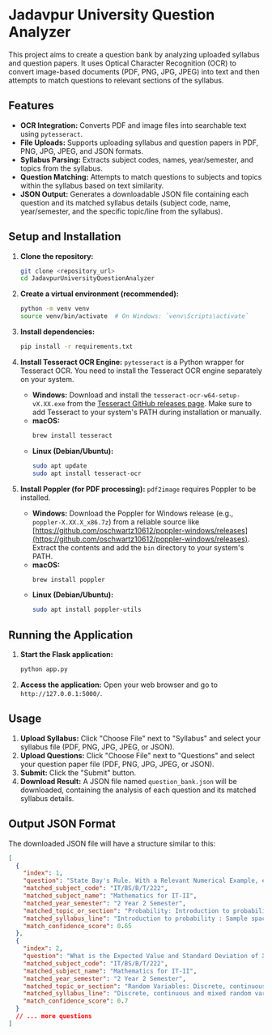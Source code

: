 # Jadavpur University Question Analyzer

This project aims to create a question bank by analyzing uploaded syllabus and question papers. It uses Optical Character Recognition (OCR) to convert image-based documents (PDF, PNG, JPG, JPEG) into text and then attempts to match questions to relevant sections of the syllabus.

## Features

*   **OCR Integration:** Converts PDF and image files into searchable text using `pytesseract`.
*   **File Uploads:** Supports uploading syllabus and question papers in PDF, PNG, JPG, JPEG, and JSON formats.
*   **Syllabus Parsing:** Extracts subject codes, names, year/semester, and topics from the syllabus.
*   **Question Matching:** Attempts to match questions to subjects and topics within the syllabus based on text similarity.
*   **JSON Output:** Generates a downloadable JSON file containing each question and its matched syllabus details (subject code, name, year/semester, and the specific topic/line from the syllabus).

## Setup and Installation

1.  **Clone the repository:**
    ```bash
    git clone <repository_url>
    cd JadavpurUniversityQuestionAnalyzer
    ```

2.  **Create a virtual environment (recommended):**
    ```bash
    python -m venv venv
    source venv/bin/activate  # On Windows: `venv\Scripts\activate`
    ```

3.  **Install dependencies:**
    ```bash
    pip install -r requirements.txt
    ```

4.  **Install Tesseract OCR Engine:**
    `pytesseract` is a Python wrapper for Tesseract OCR. You need to install the Tesseract OCR engine separately on your system.

    *   **Windows:** Download and install the `tesseract-ocr-w64-setup-vX.XX.exe` from the [Tesseract GitHub releases page](https://tesseract-ocr.github.io/tessdoc/Downloads.html). Make sure to add Tesseract to your system's PATH during installation or manually.
    *   **macOS:**
        ```bash
        brew install tesseract
        ```
    *   **Linux (Debian/Ubuntu):**
        ```bash
        sudo apt update
        sudo apt install tesseract-ocr
        ```

5.  **Install Poppler (for PDF processing):**
    `pdf2image` requires Poppler to be installed.

    *   **Windows:** Download the Poppler for Windows release (e.g., `poppler-X.XX.X_x86.7z`) from a reliable source like [https://github.com/oschwartz10612/poppler-windows/releases](https://github.com/oschwartz10612/poppler-windows/releases). Extract the contents and add the `bin` directory to your system's PATH.
    *   **macOS:**
        ```bash
        brew install poppler
        ```
    *   **Linux (Debian/Ubuntu):**
        ```bash
        sudo apt install poppler-utils
        ```

## Running the Application

1.  **Start the Flask application:**
    ```bash
    python app.py
    ```

2.  **Access the application:**
    Open your web browser and go to `http://127.0.0.1:5000/`.

## Usage

1.  **Upload Syllabus:** Click "Choose File" next to "Syllabus" and select your syllabus file (PDF, PNG, JPG, JPEG, or JSON).
2.  **Upload Questions:** Click "Choose File" next to "Questions" and select your question paper file (PDF, PNG, JPG, JPEG, or JSON).
3.  **Submit:** Click the "Submit" button.
4.  **Download Result:** A JSON file named `question_bank.json` will be downloaded, containing the analysis of each question and its matched syllabus details.

## Output JSON Format

The downloaded JSON file will have a structure similar to this:

```json
[
  {
    "index": 1,
    "question": "State Bay's Rule. With a Relevant Numerical Example, explain Bay's Rule.",
    "matched_subject_code": "IT/BS/B/T/222",
    "matched_subject_name": "Mathematics for IT-II",
    "matched_year_semester": "2 Year 2 Semester",
    "matched_topic_or_section": "Probability: Introduction to probability : Sample space, Classical, and axiomatic definitions of probability, addition rule and conditional probability, multiplication rule, total probability, Bayes’ Theorem and independence, problems.",
    "matched_syllabus_line": "Introduction to probability : Sample space, Classical,   and axiomatic definitions of probability, addition rule and conditional probability, multiplication  rule, total probability, Bayes’ Theorem and independence, problems.",
    "match_confidence_score": 0.65
  },
  {
    "index": 2,
    "question": "What is the Expected Value and Standard Deviation of X?",
    "matched_subject_code": "IT/BS/B/T/222",
    "matched_subject_name": "Mathematics for IT-II",
    "matched_year_semester": "2 Year 2 Semester",
    "matched_topic_or_section": "Random Variables: Discrete, continuous and mixed random variables, probability mass, probability density and cumulative distribution functions, expectation, variance & Standard Deviation, Chebyshev’s inequality.",
    "matched_syllabus_line": "Discrete, continuous and mixed random variables, probability mass, probability density and cumulative distribution functions,  expectation, variance & Standard Deviation, Chebyshev’s inequality.",
    "match_confidence_score": 0.7
  }
  // ... more questions
]